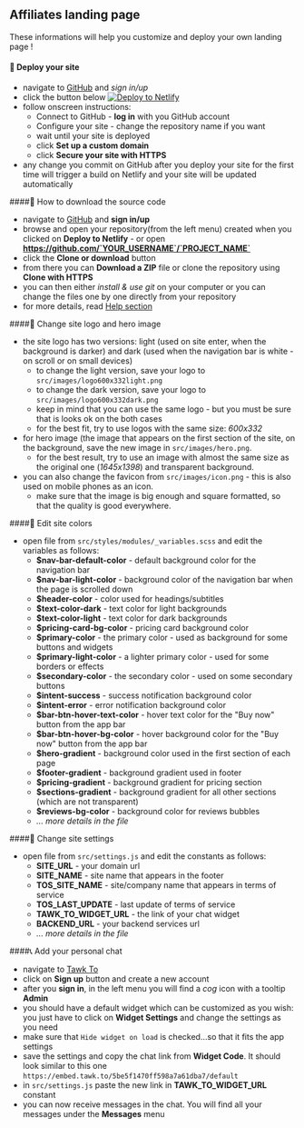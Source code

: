 ## Affiliates landing page
These informations will help you customize and deploy your own landing page !

#### :vertical_traffic_light: Deploy your site
- navigate to [GitHub](https://github.com) and *sign in/up*
- click the button below
[![Deploy to Netlify](https://www.netlify.com/img/deploy/button.svg)](https://app.netlify.com/start/deploy?repository=https://github.com/Alin13/landing_page)
- follow onscreen instructions:
    - Connect to GitHub - **log in** with you GitHub account
    - Configure your site - change the repository name if you want
    - wait until your site is deployed
    - click **Set up a custom domain**
    - click **Secure your site with HTTPS**
- any change you commit on GitHub after you deploy your site for the first time will trigger a build on Netlify and your site will be updated automatically

####:key: How to download the source code
- navigate to [GitHub](https://github.com) and **sign in/up**
- browse and open your repository(from the left menu) created when you clicked on **Deploy to Netlify** - or open **https://github.com/`YOUR_USERNAME`/`PROJECT_NAME`**
- click the **Clone or download** button
- from there you can **Download a ZIP** file or clone the repository using **Clone with HTTPS**
- you can then either *install & use git* on your computer or you can change the files one by one directly from your repository
- for more details, read [Help section](https://help.github.com/articles/set-up-git/)

####:star2: Change site logo and hero image
- the site logo has two versions: light (used on site enter, when the background is darker) and dark (used when the navigation bar is white - on scroll or on small devices)
    - to change the light version, save your logo to `src/images/logo600x332light.png`
    - to change the dark version, save your logo to `src/images/logo600x332dark.png`
    - keep in mind that you can use the same logo - but you must be sure that is looks ok on the both cases
    - for the best fit, try to use logos with the same size: *600x332*
- for hero image (the image that appears on the first section of the site, on the background, save the new image in `src/images/hero.png`.
    - for the best result, try to use an image with almost the same size as the original one (*1645x1398*) and transparent background.
- you can also change the favicon from `src/images/icon.png` - this is also used on mobile phones as an icon.
    - make sure that the image is big enough and square formatted, so that the quality is good everywhere.

####:rainbow: Edit site colors
- open file from `src/styles/modules/_variables.scss` and edit the variables as follows:
    - **$nav-bar-default-color** - default background color for the navigation bar
    - **$nav-bar-light-color** - background color of the navigation bar when the page is scrolled down
    - **$header-color** - color used for headings/subtitles
    - **$text-color-dark** - text color for light backgrounds
    - **$text-color-light** - text color for dark backgrounds
    - **$pricing-card-bg-color** - pricing card background color
    - **$primary-color** - the primary color - used as background for some buttons and widgets
    - **$primary-light-color** - a lighter primary color - used for some borders or effects
    - **$secondary-color** - the secondary color - used on some secondary buttons
    - **$intent-success** - success notification background color
    - **$intent-error** - error notification background color
    - **$bar-btn-hover-text-color** - hover text color for the "Buy now" button from the app bar
    - **$bar-btn-hover-bg-color** - hover background color for the "Buy now" button from the app bar
    - **$hero-gradient** - background color used in the first section of each page
    - **$footer-gradient** - background gradient used in footer
    - **$pricing-gradient** - background gradient for pricing section
    - **$sections-gradient** - background gradient for all other sections (which are not transparent)
    - **$reviews-bg-color** - background color for reviews bubbles
    - *... more details in the file*

####:hammer: Change site settings
- open file from `src/settings.js` and edit the constants as follows:
    - **SITE_URL** - your domain url
    - **SITE_NAME** - site name that appears in the footer
    - **TOS_SITE_NAME** - site/company name that appears in terms of service
    - **TOS_LAST_UPDATE** - last update of terms of service
    - **TAWK_TO_WIDGET_URL** - the link of your chat widget
    - **BACKEND_URL** - your backend services url
    - *... more details in the file*

####:telephone_receiver: Add your personal chat
- navigate to [Tawk To](https://www.tawk.to/)
- click on **Sign up** button and create a new account
- after you **sign in**, in the left menu you will find a *cog* icon with a tooltip **Admin**
- you should have a default widget which can be customized as you wish: you just have to click on **Widget Settings** and change the settings as you need
- make sure that `Hide widget on load` is checked...so that it fits the app settings
- save the settings and copy the chat link from **Widget Code**. It should look similar to this one `https://embed.tawk.to/5be5f1470ff598a7a61dba7/default`
- in `src/settings.js` paste the new link in **TAWK_TO_WIDGET_URL** constant
- you can now receive messages in the chat. You will find all your messages under the **Messages** menu
